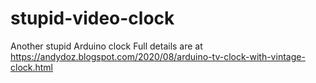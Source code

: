 # stupid-video-clock
Another stupid Arduino clock
Full details are at https://andydoz.blogspot.com/2020/08/arduino-tv-clock-with-vintage-clock.html

